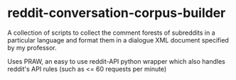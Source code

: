 # reddit-conversation-corpus-builder
A collection of scripts to collect the comment forests of subreddits in a particular language and format them in a dialogue XML document specified by my professor.

Uses PRAW, an easy to use reddit-API python wrapper which also handles reddit's API rules (such as <= 60 requests per minute)
